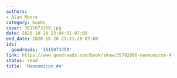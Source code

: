 ```yaml
---
authors:
- Alan Moore
category: books
cover: 3615073359.jpg
date: 2020-10-26 23:04:51-07:00
end_date: 2020-10-26 23:21:28-07:00
ids:
  goodreads: '3615073359'
link: https://www.goodreads.com/book/show/35792896-neonomicon-4
status: read
title: 'Neonomicon #4'
---
```

